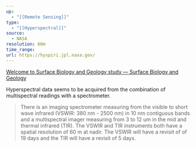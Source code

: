 ```yaml
---
up:
  - "[[Remote Sensing]]"
type:
  - "[[Hyperspectral]]"
source:
  - NASA
resolution: 60m
time_range: 
url: https://hyspiri.jpl.nasa.gov/
---
```

[Welcome to Surface Biology and Geology study — Surface Biology and Geology](https://sbg.jpl.nasa.gov/)

Hyperspectral data seems to be acquired from the combination of multispectral readings with a spectrometer.

> There is an imaging spectrometer measuring from the visible to short wave infrared (VSWIR: 380 nm - 2500 nm) in 10 nm contiguous bands and a multispectral imager measuring from 3 to 12 um in the mid and thermal infrared (TIR). The VSWIR and TIR instruments both have a spatial resolution of 60 m at nadir. The VSWIR will have a revisit of of 19 days and the TIR will have a revisit of 5 days.